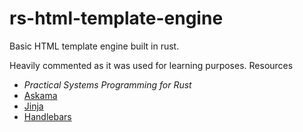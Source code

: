 # rs-html-template-engine
  Basic HTML template engine built in rust.

Heavily commented as it was used for learning purposes.
Resources
- <em>Practical Systems Programming for Rust</em>
- [Askama](https://djc.github.io/askama/)
- [Jinja](https://jinja.palletsprojects.com/en/3.1.x/)
- [Handlebars](https://github.com/sunng87/handlebars-rust)
